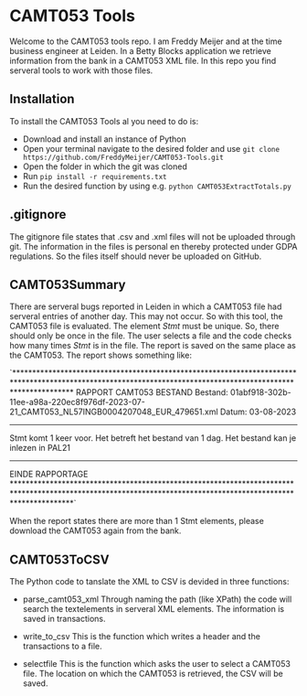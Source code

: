 # CAMT053 Tools
Welcome to the CAMT053 tools repo. I am Freddy Meijer and at the time business engineer at Leiden. In a Betty Blocks application we retrieve information from the bank in a CAMT053 XML file. In this repo you find serveral tools to work with those files.
## Installation
To install the CAMT053 Tools al you need to do is:

- Download and install an instance of Python
- Open your terminal navigate to the desired folder and use `git clone https://github.com/FreddyMeijer/CAMT053-Tools.git`
- Open the folder in which the git was cloned
- Run `pip install -r requirements.txt`
- Run the desired function by using e.g. `python CAMT053ExtractTotals.py`
## .gitignore
The gitignore file states that .csv and .xml files will not be uploaded through git. The information in the files is personal en thereby protected under GDPA regulations. So the files itself should never be uploaded on GitHub.

## CAMT053Summary
There are serveral bugs reported in Leiden in which a CAMT053 file had serveral entries of another day. This may not occur. So with this tool, the CAMT053 file is evaluated. The element *Stmt* must be unique. So, there should only be once in the file. The user selects a file and the code checks how many times *Stmt* is in the file. The report is saved on the same place as the CAMT053. The report shows something like:

`**************************************************************************************************************************************************************
RAPPORT CAMT053 BESTAND
Bestand: 01abf918-302b-11ee-a98a-220ec8f976df-2023-07-21_CAMT053_NL57INGB0004207048_EUR_479651.xml
Datum: 03-08-2023
**************************************************************************************************************************************************************

Stmt komt 1 keer voor. Het betreft het bestand van 1 dag. Het bestand kan je inlezen in PAL21

**************************************************************************************************************************************************************
EINDE RAPPORTAGE
**************************************************************************************************************************************************************`

When the report states there are more than 1 Stmt elements, please download the CAMT053 again from the bank. 

## CAMT053ToCSV
The Python code to tanslate the XML to CSV is devided in three functions:

- parse_camt053_xml
Through naming the path (like XPath) the code will search the textelements in serveral XML elements. The information is saved in transactions.

- write_to_csv
This is the function which writes a header and the transactions to a file.

- selectfile
This is the function which asks the user to select a CAMT053 file. The location on which the CAMT053 is retrieved, the CSV will be saved.
